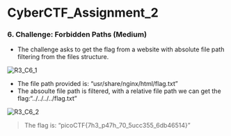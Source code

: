 # CyberCTF_Assignment_2

### 6. Challenge: Forbidden Paths (Medium)

*	The challenge asks to get the flag from a website with absolute file path filtering from the files structure.

![R3_C6_1](https://user-images.githubusercontent.com/124681007/217725094-5c31aff2-0892-4dcd-bdc0-944a7384d060.png)

* The file path provided is: “usr/share/nginx/html/flag.txt”
* The absoulte file path is filtered, with a relative file path we can get the flag:“../../../../flag.txt”

![R3_C6_2](https://user-images.githubusercontent.com/124681007/217725104-3f290d2a-4e1b-45bc-acec-d94c2f2a65ff.png)

> The flag is: “picoCTF{7h3_p47h_70_5ucc355_6db46514}”
